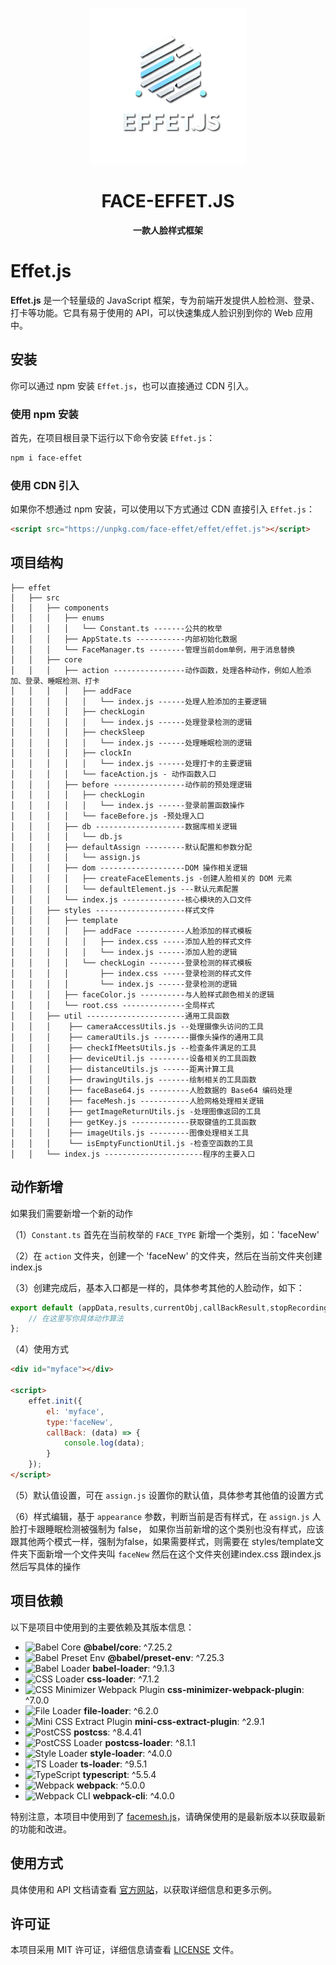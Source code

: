<p align="center">
    <img src="./logo.png" width="250" height="250" alt="face-effet logo" title="Face-effet - 人脸样式框架" />
</p>
<h1 align="center">FACE-EFFET.JS</h1>

<p align="center">
    <strong>一款人脸样式框架</strong>
</p>

# Effet.js

**Effet.js** 是一个轻量级的 JavaScript 框架，专为前端开发提供人脸检测、登录、打卡等功能。它具有易于使用的 API，可以快速集成人脸识别到你的 Web 应用中。

## 安装

你可以通过 npm 安装 `Effet.js`，也可以直接通过 CDN 引入。

### 使用 npm 安装

首先，在项目根目录下运行以下命令安装 `Effet.js`：

```bash
npm i face-effet
```

### 使用 CDN 引入

如果你不想通过 npm 安装，可以使用以下方式通过 CDN 直接引入 `Effet.js`：

```html
<script src="https://unpkg.com/face-effet/effet/effet.js"></script>
```

## 项目结构

```
├── effet
│   ├── src
│   │   ├── components
│   │   │   ├── enums
│   │   │   │   └── Constant.ts -------公共的枚举
│   │   │   ├── AppState.ts -----------内部初始化数据
│   │   │   └── FaceManager.ts --------管理当前dom单例，用于消息替换
│   │   ├── core
│   │   │   ├── action ----------------动作函数，处理各种动作，例如人脸添加、登录、睡眠检测、打卡
│   │   │   │   ├── addFace
│   │   │   │   │   └── index.js ------处理人脸添加的主要逻辑
│   │   │   │   ├── checkLogin
│   │   │   │   │   └── index.js ------处理登录检测的逻辑
│   │   │   │   ├── checkSleep
│   │   │   │   │   └── index.js ------处理睡眠检测的逻辑
│   │   │   │   ├── clockIn
│   │   │   │   │   └── index.js ------处理打卡的主要逻辑
│   │   │   │   └── faceAction.js - 动作函数入口
│   │   │   ├── before ----------------动作前的预处理逻辑
│   │   │   │   ├── checkLogin
│   │   │   │   │   └── index.js ------登录前置函数操作
│   │   │   │   └── faceBefore.js -预处理入口
│   │   │   ├── db --------------------数据库相关逻辑
│   │   │   │   └── db.js
│   │   │   ├── defaultAssign ---------默认配置和参数分配
│   │   │   │   └── assign.js
│   │   │   ├── dom -------------------DOM 操作相关逻辑
│   │   │   │   ├── createFaceElements.js -创建人脸相关的 DOM 元素
│   │   │   │   └── defaultElement.js ---默认元素配置
│   │   │   └── index.js --------------核心模块的入口文件
│   │   ├── styles --------------------样式文件
│   │   │   ├── template
│   │   │   │   ├── addFace -----------人脸添加的样式模板
│   │   │   │   │   ├── index.css -----添加人脸的样式文件
│   │   │   │   │   └── index.js ------添加人脸的逻辑
│   │   │   │   └── checkLogin --------登录检测的样式模板
│   │   │   │       ├── index.css -----登录检测的样式文件
│   │   │   │       └── index.js ------登录检测的逻辑
│   │   │   ├── faceColor.js ----------与人脸样式颜色相关的逻辑
│   │   │   └── root.css --------------全局样式
│   │   ├── util ----------------------通用工具函数
│   │   │    ├── cameraAccessUtils.js --处理摄像头访问的工具
│   │   │    ├── cameraUtils.js --------摄像头操作的通用工具
│   │   │    ├── checkIfMeetsUtils.js --检查条件满足的工具
│   │   │    ├── deviceUtil.js ---------设备相关的工具函数
│   │   │    ├── distanceUtils.js ------距离计算工具
│   │   │    ├── drawingUtils.js -------绘制相关的工具函数
│   │   │    ├── faceBase64.js ---------人脸数据的 Base64 编码处理
│   │   │    ├── faceMesh.js -----------人脸网格处理相关逻辑
│   │   │    ├── getImageReturnUtils.js -处理图像返回的工具
│   │   │    ├── getKey.js -------------获取键值的工具函数
│   │   │    ├── imageUtils.js ---------图像处理相关工具
│   │   │    └── isEmptyFunctionUtil.js -检查空函数的工具
│   │   └── index.js ----------------------程序的主要入口 
```

## 动作新增

如果我们需要新增一个新的动作

（1）`Constant.ts` 首先在当前枚举的 `FACE_TYPE` 新增一个类别，如：'faceNew'

（2）在 `action` 文件夹，创建一个 'faceNew' 的文件夹，然后在当前文件夹创建index.js

（3）创建完成后，基本入口都是一样的，具体参考其他的人脸动作，如下：

```javascript
export default (appData,results,currentObj,callBackResult,stopRecording,startRecording) => {
    // 在这里写你具体动作算法
};
```
（4）使用方式
```html
<div id="myface"></div>

<script>
    effet.init({
        el: 'myface',
        type:'faceNew',
        callBack: (data) => {
            console.log(data);
        }
    });
</script>
```
（5）默认值设置，可在 `assign.js` 设置你的默认值，具体参考其他值的设置方式

（6）样式编辑，基于 `appearance` 参数，判断当前是否有样式，在 `assign.js` 人脸打卡跟睡眠检测被强制为 false，
如果你当前新增的这个类别也没有样式，应该跟其他两个模式一样，强制为false，如果需要样式，则需要在
styles/template文件夹下面新增一个文件夹叫 `faceNew` 然后在这个文件夹创建index.css 跟index.js 然后写具体的操作

## 项目依赖

以下是项目中使用到的主要依赖及其版本信息：

- ![Babel Core](https://img.shields.io/badge/@babel/core-v7.25.2-blue) **@babel/core**: ^7.25.2
- ![Babel Preset Env](https://img.shields.io/badge/@babel/preset--env-v7.25.3-blue) **@babel/preset-env**: ^7.25.3
- ![Babel Loader](https://img.shields.io/badge/babel--loader-v9.1.3-blue) **babel-loader**: ^9.1.3
- ![CSS Loader](https://img.shields.io/badge/css--loader-v7.1.2-blue) **css-loader**: ^7.1.2
- ![CSS Minimizer Webpack Plugin](https://img.shields.io/badge/css--minimizer--webpack--plugin-v7.0.0-blue) **css-minimizer-webpack-plugin**: ^7.0.0
- ![File Loader](https://img.shields.io/badge/file--loader-v6.2.0-blue) **file-loader**: ^6.2.0
- ![Mini CSS Extract Plugin](https://img.shields.io/badge/mini--css--extract--plugin-v2.9.1-blue) **mini-css-extract-plugin**: ^2.9.1
- ![PostCSS](https://img.shields.io/badge/postcss-v8.4.41-blue) **postcss**: ^8.4.41
- ![PostCSS Loader](https://img.shields.io/badge/postcss--loader-v8.1.1-blue) **postcss-loader**: ^8.1.1
- ![Style Loader](https://img.shields.io/badge/style--loader-v4.0.0-blue) **style-loader**: ^4.0.0
- ![TS Loader](https://img.shields.io/badge/ts--loader-v9.5.1-blue) **ts-loader**: ^9.5.1
- ![TypeScript](https://img.shields.io/badge/typescript-v5.5.4-blue) **typescript**: ^5.5.4
- ![Webpack](https://img.shields.io/badge/webpack-v5.0.0-blue) **webpack**: ^5.0.0
- ![Webpack CLI](https://img.shields.io/badge/webpack--cli-v4.0.0-blue) **webpack-cli**: ^4.0.0

特别注意，本项目中使用到了 [facemesh.js](https://cdn.jsdelivr.net/npm/@mediapipe/face_mesh/)，请确保使用的是最新版本以获取最新的功能和改进。

## 使用方式

具体使用和 API 文档请查看 [官方网站](https://faceeffet.com)，以获取详细信息和更多示例。

## 许可证

本项目采用 MIT 许可证，详细信息请查看 [LICENSE](./LICENSE) 文件。
